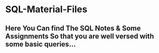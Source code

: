 # SQL-Material-Files

<h2>Here You Can find The SQL Notes & Some Assignments So that you are well versed with some basic queries...</h2>
